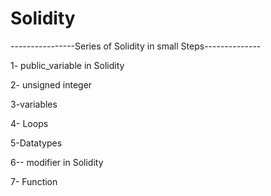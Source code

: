 # Solidity
----------------Series of Solidity in small  Steps--------------

1- public_variable in Solidity


2-  unsigned integer 

3-variables

4- Loops

5-Datatypes


6-- modifier in Solidity

7- Function


